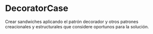 # DecoratorCase
Crear sandwiches aplicando el patrón decorador y otros patrones  creacionales y estructurales que considere oportunos para la solución. 
